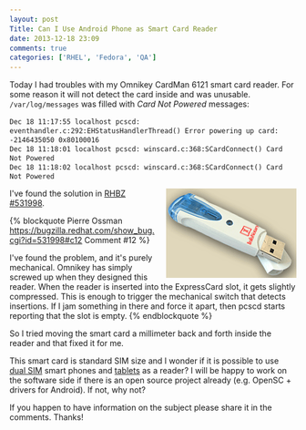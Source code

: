 ```yaml
---
layout: post
Title: Can I Use Android Phone as Smart Card Reader
date: 2013-12-18 23:09
comments: true
categories: ['RHEL', 'Fedora', 'QA']
---
```


Today I had troubles with my Omnikey CardMan 6121 smart card reader.
For some reason it will not detect the card inside and was unusable.
`/var/log/messages` was filled with  *Card Not Powered* messages:


    Dec 18 11:17:55 localhost pcscd: eventhandler.c:292:EHStatusHandlerThread() Error powering up card: -2146435050 0x80100016
    Dec 18 11:18:01 localhost pcscd: winscard.c:368:SCardConnect() Card Not Powered
    Dec 18 11:18:02 localhost pcscd: winscard.c:368:SCardConnect() Card Not Powered

<img src="/images/omnikey_cardman_6121.gif" style="float:right;margin-left:20px;" />

I've found the solution in 
[RHBZ #531998](https://bugzilla.redhat.com/show_bug.cgi?id=531998). 

{% blockquote Pierre Ossman https://bugzilla.redhat.com/show_bug.cgi?id=531998#c12 Comment #12 %}

I've found the problem, and it's purely mechanical.
Omnikey has simply screwed up when they designed this reader.
When the reader is inserted into the ExpressCard slot, it gets slightly
compressed. This is enough to trigger the mechanical switch that detects
insertions. If I jam something in there and force it apart, then pcscd
starts reporting that the slot is empty.
{% endblockquote %}

So I tried moving the smart card a millimeter back and forth inside the reader and
that fixed it for me.

This smart card is standard SIM size and I wonder if it is possible to use
[dual SIM](http://amzn.to/1dnl2gN) smart phones and [tablets](http://amzn.to/18XpWlp)
as a reader? I will be happy to work on the software side if there is an open source
project already (e.g. OpenSC + drivers for Android). If not, why not? 

If you happen to have information on the subject please share it in the comments.
Thanks!
